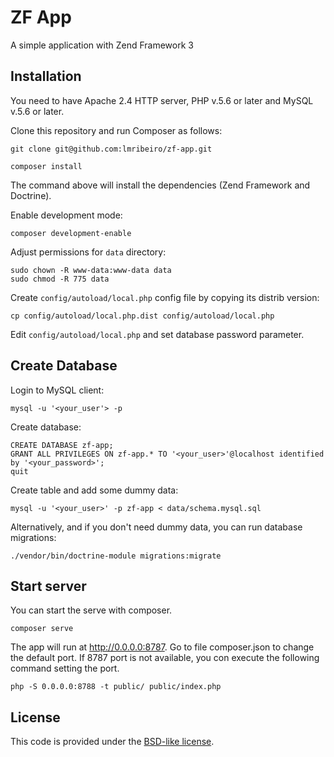 
ZF App
==================================================

A simple application with Zend Framework 3

## Installation

You need to have Apache 2.4 HTTP server, PHP v.5.6 or later and MySQL v.5.6 or later.

Clone this repository and run Composer as follows:

```
git clone git@github.com:lmribeiro/zf-app.git

composer install
```

The command above will install the dependencies (Zend Framework and Doctrine).

Enable development mode:

```
composer development-enable
```

Adjust permissions for `data` directory:

```
sudo chown -R www-data:www-data data
sudo chmod -R 775 data
```

Create `config/autoload/local.php` config file by copying its distrib version:

```
cp config/autoload/local.php.dist config/autoload/local.php
```

Edit `config/autoload/local.php` and set database password parameter.

## Create Database

Login to MySQL client:

```
mysql -u '<your_user'> -p
```

Create database:

```
CREATE DATABASE zf-app;
GRANT ALL PRIVILEGES ON zf-app.* TO '<your_user>'@localhost identified by '<your_password>';
quit
```

Create table and add some dummy data:

```
mysql -u '<your_user>' -p zf-app < data/schema.mysql.sql
```

Alternatively, and if you don't need dummy data,  you can run database migrations:

```
./vendor/bin/doctrine-module migrations:migrate
```
## Start server

You can start the serve with composer.

```
composer serve
```

The app will run at http://0.0.0.0:8787. Go to file composer.json to change the default port.
If 8787 port is not available, you con execute the following command setting the port.

```
php -S 0.0.0.0:8788 -t public/ public/index.php
```


## License

This code is provided under the [BSD-like license](https://en.wikipedia.org/wiki/BSD_licenses). 
